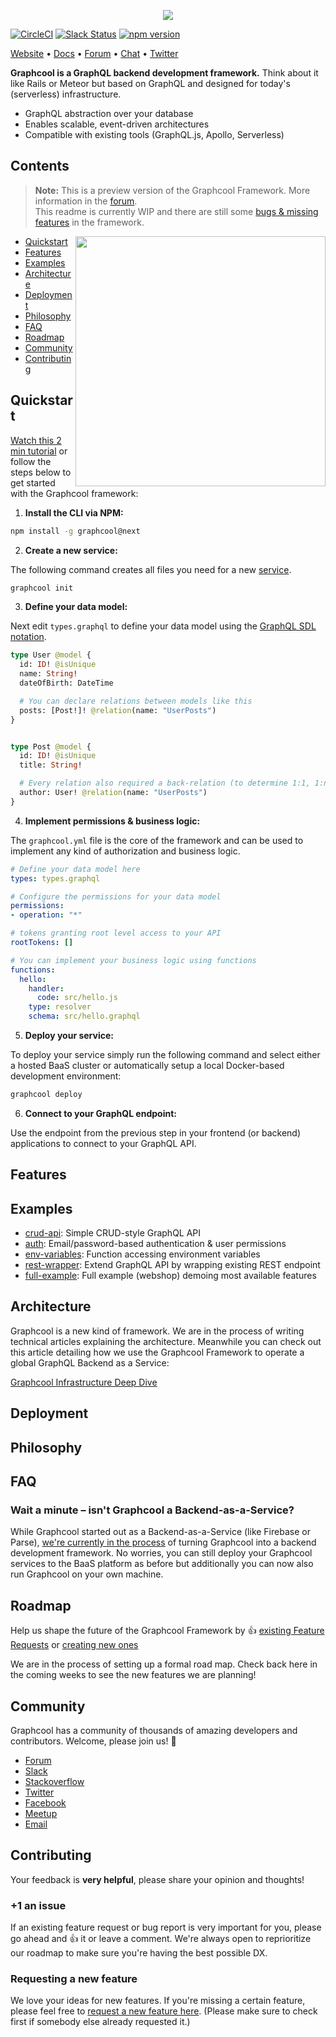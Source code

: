 <p align="center"><a href="https://www.graph.cool"><img src="https://imgur.com/8t8suF6.png"></a></p>

[![CircleCI](https://circleci.com/gh/graphcool/graphcool.svg?style=shield)](https://circleci.com/gh/graphcool/graphcool) [![Slack Status](https://slack.graph.cool/badge.svg)](https://slack.graph.cool) [![npm version](https://img.shields.io/badge/npm%20package-next-brightgreen.svg)](https://badge.fury.io/js/graphcool)

[Website](https://www.graph.cool/) • [Docs](https://docs-next.graph.cool/) • [Forum](https://www.graph.cool/forum) • [Chat](https://slack.graph.cool/) • [Twitter](https://twitter.com/graphcool)


**Graphcool is a GraphQL backend development framework.** Think about it like Rails or Meteor but based on GraphQL and designed for today's (serverless) infrastructure.

* GraphQL abstraction over your database
* Enables scalable, event-driven architectures
* Compatible with existing tools (GraphQL.js, Apollo, Serverless)

## Contents

> **Note:** This is a preview version of the Graphcool Framework. More information in the [forum](https://www.graph.cool/forum/t/feedback-new-cli-beta/949).<br>
> This readme is currently WIP and there are still some [bugs & missing features]() in the framework.

<img align="right" width="400" src="https://imgur.com/EsopgE3.gif" />

* [Quickstart](#quickstart)
* [Features](#features)
* [Examples](#examples)
* [Architecture](#architecture)
* [Deployment](#deployment)
* [Philosophy](#philosophy)
* [FAQ](#faq)
* [Roadmap](#roadmap)
* [Community](#community)
* [Contributing](#contributing)

## Quickstart

[Watch this 2 min tutorial](https://www.youtube.com/watch?v=gg_SJ8a5xpA) or follow the steps below to get started with the Graphcool framework:

1. **Install the CLI via NPM:**

  ```sh
  npm install -g graphcool@next
  ```

2. **Create a new service:**

  The following command creates all files you need for a new [service](https://docs-next.graph.cool/reference/service-definition/overview-opheidaix3).

  ```sh
  graphcool init
  ```

3. **Define your data model:**

  Next edit `types.graphql` to define your data model using the [GraphQL SDL notation](https://docs-next.graph.cool/reference/database/data-modelling-eiroozae8u).
  
  ```graphql
  type User @model {
    id: ID! @isUnique
    name: String!
    dateOfBirth: DateTime
  
    # You can declare relations between models like this
    posts: [Post!]! @relation(name: "UserPosts")
  }
  
  
  type Post @model {
    id: ID! @isUnique
    title: String!
  
    # Every relation also required a back-relation (to determine 1:1, 1:n or n:m)
    author: User! @relation(name: "UserPosts")
  }

  ```

4. **Implement permissions & business logic:**

  The `graphcool.yml` file is the core of the framework and can be used to implement any kind of authorization and business logic.

  ```yml
  # Define your data model here
  types: types.graphql

  # Configure the permissions for your data model
  permissions:
  - operation: "*"

  # tokens granting root level access to your API
  rootTokens: []

  # You can implement your business logic using functions
  functions:
    hello:
      handler:
        code: src/hello.js
      type: resolver
      schema: src/hello.graphql
  ```

5. **Deploy your service:**

  To deploy your service simply run the following command and select either a hosted BaaS cluster or automatically setup a local Docker-based development environment:

  ```sh
  graphcool deploy
  ```

6. **Connect to your GraphQL endpoint:**

  Use the endpoint from the previous step in your frontend (or backend) applications to connect to your GraphQL API.

## Features


## Examples

* [crud-api](examples/crud-api): Simple CRUD-style GraphQL API
* [auth](examples/auth): Email/password-based authentication & user permissions
* [env-variables](examples/env-variables): Function accessing environment variables
* [rest-wrapper](examples/rest-wrapper): Extend GraphQL API by wrapping existing REST endpoint
* [full-example](examples/full-example): Full example (webshop) demoing most available features

## Architecture

Graphcool is a new kind of framework. We are in the process of writing technical articles explaining the architecture. Meanwhile you can check out this article detailing how we use the Graphcool Framework to operate a global GraphQL Backend as a Service:

[Graphcool Infrastructure Deep Dive](https://blog.graph.cool/new-regions-and-improved-performance-7bbc0a35c880)

## Deployment

## Philosophy

## FAQ

### Wait a minute – isn't Graphcool a Backend-as-a-Service?

While Graphcool started out as a Backend-as-a-Service (like Firebase or Parse), [we're currently in the process](https://blog.graph.cool/graphcool-framework-preview-ff42081b1333) of turning Graphcool into a backend development framework. No worries, you can still deploy your Graphcool services to the BaaS platform as before but additionally you can now also run Graphcool on your own machine.

## Roadmap

Help us shape the future of the Graphcool Framework by :thumbsup: [existing Feature Requests](https://github.com/graphcool/graphcool/issues?q=is%3Aopen+is%3Aissue+label%3Akind%2Ffeature) or [creating new ones](https://github.com/graphcool/graphcool/issues/new)

We are in the process of setting up a formal road map. Check back here in the coming weeks
to see the new features we are planning!

## Community

Graphcool has a community of thousands of amazing developers and contributors. Welcome, please join us! 👋

- [Forum](https://www.graph.cool/forum)
- [Slack](https://slack.graph.cool/)
- [Stackoverflow](https://stackoverflow.com/questions/tagged/graphcool)
- [Twitter](https://twitter.com/graphcool)
- [Facebook](https://www.facebook.com/GraphcoolHQ)
- [Meetup](https://www.meetup.com/graphql-berlin)
- [Email](hello@graph.cool)


## Contributing

Your feedback is **very helpful**, please share your opinion and thoughts!

### +1 an issue

If an existing feature request or bug report is very important for you, please go ahead and :+1: it or leave a comment. We're always open to reprioritize our roadmap to make sure you're having the best possible DX.

### Requesting a new feature

We love your ideas for new features. If you're missing a certain feature, please feel free to [request a new feature here](https://github.com/graphcool/graphcool/issues/new). (Please make sure to check first if somebody else already requested it.)
